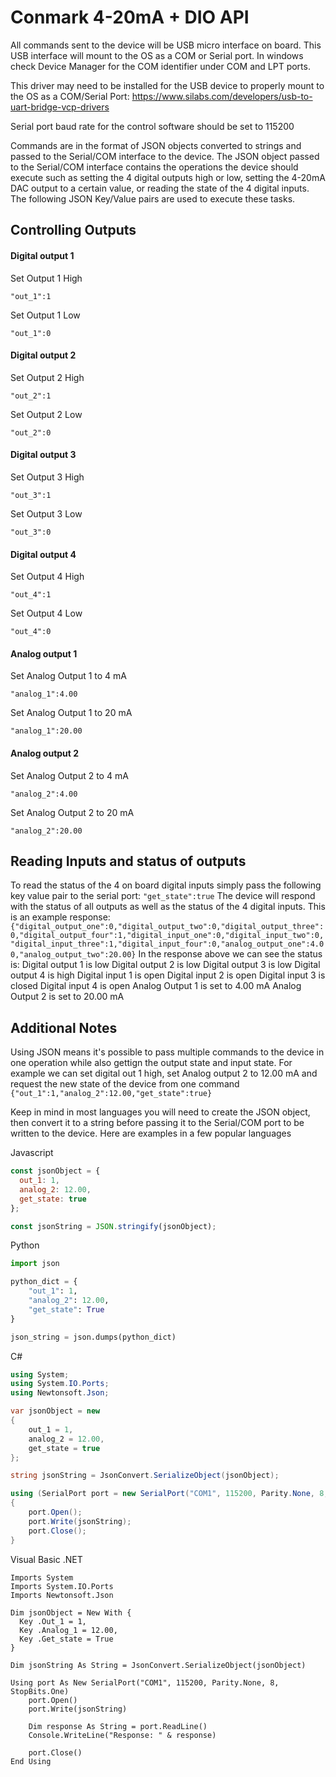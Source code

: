 # Conmark 4-20mA + DIO API

All commands sent to the device will be USB micro interface on board.  This USB interface will mount to the OS as a COM or Serial port.  In windows check Device Manager for the COM identifier under COM and LPT ports.

This driver may need to be installed for the USB device to properly mount to the OS as a COM/Serial Port:
https://www.silabs.com/developers/usb-to-uart-bridge-vcp-drivers

Serial port baud rate for the control software should be set to 115200

Commands are in the format of JSON objects converted to strings and passed to the Serial/COM interface to the device.  The JSON object passed to the Serial/COM interface contains the operations the device should execute such as setting the 4 digital outputs high or low, setting the 4-20mA DAC output to a certain value, or reading the state of the 4 digital inputs.  The following JSON Key/Value pairs are used to execute these tasks.

## Controlling Outputs

#### Digital output 1

Set Output 1 High

``
"out_1":1
``

Set Output 1 Low

``
"out_1":0
``

#### Digital output 2

Set Output 2 High

``
"out_2":1
``

Set Output 2 Low

``
"out_2":0
``

#### Digital output 3

Set Output 3 High

``
"out_3":1
``

Set Output 3 Low

``
"out_3":0
``

#### Digital output 4

Set Output 4 High

``
"out_4":1
``

Set Output 4 Low

``
"out_4":0
``

#### Analog output 1

Set Analog Output 1 to 4 mA

``
"analog_1":4.00
``

Set Analog Output 1 to 20 mA

``
"analog_1":20.00
``

#### Analog output 2

Set Analog Output 2 to 4 mA

``
"analog_2":4.00
``

Set Analog Output 2 to 20 mA

``
"analog_2":20.00
``

## Reading Inputs and status of outputs
To read the status of the 4 on board digital inputs simply pass the following key value pair to the serial port:
``
"get_state":true
``
The device will respond with the status of all outputs as well as the status of the 4 digital inputs.  This is an example response:
``
{"digital_output_one":0,"digital_output_two":0,"digital_output_three":0,"digital_output_four":1,"digital_input_one":0,"digital_input_two":0,"digital_input_three":1,"digital_input_four":0,"analog_output_one":4.00,"analog_output_two":20.00}
``
In the response above we can see the status is:
Digital output 1 is low
Digital output 2 is low
Digital output 3 is low
Digital output 4 is high
Digital input 1 is open
Digital input 2 is open
Digital input 3 is closed
Digital input 4 is open
Analog Output 1 is set to 4.00 mA
Analog Output 2 is set to 20.00 mA

## Additional Notes
Using JSON means it's possible to pass multiple commands to the device in one operation while also gettign the output state and input state.  For example we can set digital out 1 high, set Analog output 2 to 12.00 mA and request the new state of the device from one command
``
{"out_1":1,"analog_2":12.00,"get_state":true}
``

Keep in mind in most languages you will need to create the JSON object, then convert it to a string before passing it to the Serial/COM port to be written to the device.  Here are examples in a few popular languages

Javascript
```javascript
const jsonObject = {
  out_1: 1,
  analog_2: 12.00,
  get_state: true
};

const jsonString = JSON.stringify(jsonObject);
```
Python
```python
import json

python_dict = {
    "out_1": 1,
    "analog_2": 12.00,
    "get_state": True
}

json_string = json.dumps(python_dict)
```
C#
```C#
using System;
using System.IO.Ports;
using Newtonsoft.Json;

var jsonObject = new
{
    out_1 = 1,
    analog_2 = 12.00,
    get_state = true
};

string jsonString = JsonConvert.SerializeObject(jsonObject);

using (SerialPort port = new SerialPort("COM1", 115200, Parity.None, 8, StopBits.One))
{
    port.Open();
    port.Write(jsonString);
    port.Close();
}
```
Visual Basic .NET

```.NET
Imports System
Imports System.IO.Ports
Imports Newtonsoft.Json

Dim jsonObject = New With {
  Key .Out_1 = 1,
  Key .Analog_1 = 12.00,
  Key .Get_state = True
}

Dim jsonString As String = JsonConvert.SerializeObject(jsonObject)

Using port As New SerialPort("COM1", 115200, Parity.None, 8, StopBits.One)
    port.Open()
    port.Write(jsonString)

    Dim response As String = port.ReadLine()
    Console.WriteLine("Response: " & response)

    port.Close()
End Using
```
